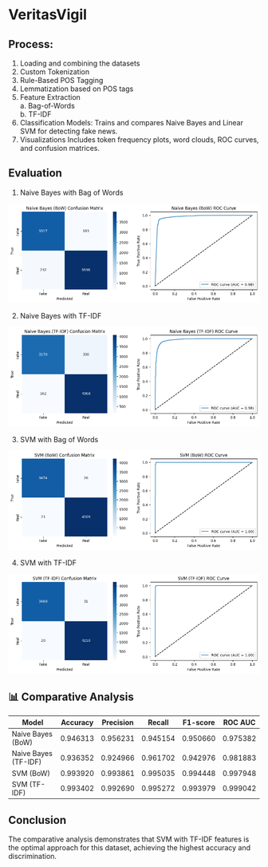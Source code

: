 # VeritasVigil

## Process:

1. Loading and combining the datasets
2. Custom Tokenization
3. Rule-Based POS Tagging
4. Lemmatization based on POS tags
5. Feature Extraction <br>
    a. Bag-of-Words<br>
    b. TF-IDF <br>
6. Classification Models: 
Trains and compares Naive Bayes and Linear SVM for detecting fake news.
7. Visualizations
Includes token frequency plots, word clouds, ROC curves, and confusion matrices.

## Evaluation

1. Naive Bayes with Bag of Words

![alt text](image.png)

2. Naive Bayes with TF-IDF

![alt text](image-1.png)

3. SVM with Bag of Words

![alt text](image-2.png)

4. SVM with TF-IDF

![alt text](image-3.png)

## 📊 Comparative Analysis

| Model                | Accuracy  | Precision | Recall   | F1-score | ROC AUC  |
|---------------------|-----------|-----------|----------|----------|----------|
| Naive Bayes (BoW)   | 0.946313  | 0.956231  | 0.945154 | 0.950660 | 0.975382 |
| Naive Bayes (TF-IDF)| 0.936352  | 0.924966  | 0.961702 | 0.942976 | 0.981883 |
| SVM (BoW)           | 0.993920  | 0.993861  | 0.995035 | 0.994448 | 0.997948 |
| SVM (TF-IDF)        | 0.993402  | 0.992690  | 0.995272 | 0.993979 | 0.999042 |


## Conclusion
The comparative analysis demonstrates that SVM with TF-IDF features is
the optimal approach for this dataset, achieving the highest accuracy and discrimination.
